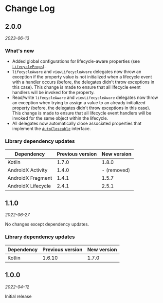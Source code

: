 Change Log
==========

## 2.0.0

_2023-06-13_

### What's new

- Added global configurations for lifecycle-aware properties (see
  [`LifecycleProps`](lifecycleprops/src/main/kotlin/com/pubiqq/lifecycleprops/LifecycleProps.kt)).
- `lifecycleAware` and `viewLifecycleAware` delegates now throw an exception if the property value
  is not initialized when a lifecycle event with a handler occurs (before, the delegates didn't
  throw exceptions in this case). This change is made to ensure that all lifecycle event handlers
  will be invoked for the property.
- Read/write `lifecycleAware` and `viewLifecycleAware` delegates now throw an exception when
  trying to assign a value to an already initialized property (before, the delegates didn't throw
  exceptions in this case). This change is made to ensure that all lifecycle event handlers will be
  invoked for the same object within the lifecycle.
- All delegates now automatically close associated properties that implement the
  [`AutoCloseable`](https://docs.oracle.com/javase/7/docs/api/java/lang/AutoCloseable.html)
  interface.

### Library dependency updates

| Dependency         | Previous version | New version |
|--------------------|------------------|-------------|
| Kotlin             | 1.7.0            | 1.8.0       |
| AndroidX Activity  | 1.4.0            | - (removed) |
| AndroidX Fragment  | 1.4.1            | 1.5.7       |
| AndroidX Lifecycle | 2.4.1            | 2.5.1       |

## 1.1.0

_2022-06-27_

No changes except dependency updates.

### Library dependency updates

| Dependency | Previous version | New version |
|------------|------------------|-------------|
| Kotlin     | 1.6.10           | 1.7.0       |

## 1.0.0

_2022-04-12_

Initial release